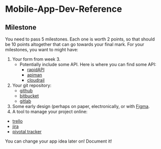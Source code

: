# Mobile-App-Dev-Reference

## Milestone

You need to pass 5 milestones. Each one is worth 2 points, so that should be 10 points altogether that can go towards your final mark. For your milestones, you want to might have:

1. Your form from week 3.
   - Potentially include some API. Here is where you can find some API:
     - [rapidAPI](https://rapidapi.com/)
     - [apiman](https://www.apiman.io/)
     - [cloudrail](https://cloudrail.com/)
2. Your git repository:
   - [github](https://github.com)
   - [bitbucket](https://bitbucket.org)
   - [gitlab](https://gitlab.com/users/sign_in)
3. Some early design (perhaps on paper, electronically, or with [Figma](https://www.figma.com/).
4. A tool to manage your project online:
  - [trello](https://trello.com)
  - [jira](https://www.atlassian.com/software/jira)
  - [pivotal tracker](https://www.pivotaltracker.com/)

You can change your app idea later on! Document it!
